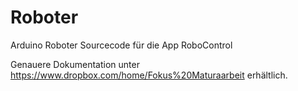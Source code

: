 # Roboter
Arduino Roboter Sourcecode für die App RoboControl

Genauere Dokumentation unter https://www.dropbox.com/home/Fokus%20Maturaarbeit erhältlich.

